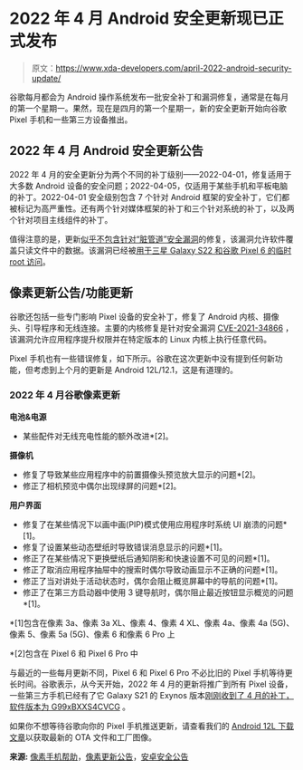 # 2022 年 4 月 Android 安全更新现已正式发布

> 原文：<https://www.xda-developers.com/april-2022-android-security-update/>

谷歌每月都会为 Android 操作系统发布一批安全补丁和漏洞修复，通常是在每月的第一个星期一。果然，现在是四月的第一个星期一，新的安全更新开始向谷歌 Pixel 手机和一些第三方设备推出。

## 2022 年 4 月 Android 安全更新公告

2022 年 4 月的安全更新分为两个不同的补丁级别——2022-04-01，修复适用于大多数 Android 设备的安全问题；2022-04-05，仅适用于某些手机和平板电脑的补丁。2022-04-01 安全级别包含 7 个针对 Android 框架的安全补丁，它们都被标记为高严重性。还有两个针对媒体框架的补丁和三个针对系统的补丁，以及两个针对项目主线组件的补丁。

值得注意的是，更新[似乎不包含针对](https://twitter.com/suka_hiroaki/status/1511029748322996226)[“脏管道”安全漏洞](https://www.xda-developers.com/dirty-pipe-linux-vulnerability-root-android/)的修复，该漏洞允许软件覆盖只读文件中的数据。该漏洞已经被[用于三星 Galaxy S22 和谷歌 Pixel 6 的临时 root 访问](https://www.xda-developers.com/dirty-pipe-root-demo-samsung-galaxy-s22-google-pixel-6-pro/)。

## 像素更新公告/功能更新

谷歌还包括一些专门影响 Pixel 设备的安全补丁，修复了 Android 内核、摄像头、引导程序和无线连接。主要的内核修复是针对安全漏洞 [CVE-2021-34866](https://cve.report/CVE-2021-34866) ，该漏洞允许应用程序提升权限并在特定版本的 Linux 内核上执行任意代码。

Pixel 手机也有一些错误修复，如下所示。谷歌在这次更新中没有提到任何新功能，但考虑到上个月的更新是 Android 12L/12.1，这是有道理的。

### 2022 年 4 月谷歌像素更新

**电池&电源**

*   某些配件对无线充电性能的额外改进*[2]。

**摄像机**

*   修复了导致某些应用程序中的前置摄像头预览放大显示的问题*[2]。
*   修正了相机预览中偶尔出现绿屏的问题*[2]。

**用户界面**

*   修复了在某些情况下以画中画(PIP)模式使用应用程序时系统 UI 崩溃的问题*[1]。
*   修复了设置某些动态壁纸时导致错误消息显示的问题*[1]。
*   修正了在某些情况下更换壁纸后通知阴影和快速设置不可见的问题*[1]。
*   修正了取消应用程序抽屉中的搜索时偶尔导致动画显示不正确的问题*[1]。
*   修正了当对讲处于活动状态时，偶尔会阻止概览屏幕中的导航的问题*[1]。
*   修正了在第三方启动器中使用 3 键导航时，偶尔阻止最近按钮显示概览的问题*[1]。

*[1]包含在像素 3a、像素 3a XL、像素 4、像素 4 XL、像素 4a、像素 4a (5G)、像素 5、像素 5a (5G)、像素 6 和像素 6 Pro 上

*[2]包含在 Pixel 6 和 Pixel 6 Pro 中

与最近的一些每月更新不同，Pixel 6 和 Pixel 6 Pro 不必比旧的 Pixel 手机等待更长时间。谷歌表示，从今天开始，2022 年 4 月的更新将推广到所有 Pixel 设备，一些第三方手机已经有了它 Galaxy S21 的 Exynos 版本[刚刚收到了 4 月的补丁，软件版本为 G99xBXXS4CVCG](https://forum.xda-developers.com/t/cvcg-april-galaxy-s21-ultra-5g-official-firmware-sm-g998b-4th-april.4218529/post-86687605) 。

如果你不想等待谷歌向你的 Pixel 手机推送更新，请查看我们的 [Android 12L 下载文章](https://www.xda-developers.com/how-to-download-android-12/#apr2022)以获取最新的 OTA 文件和工厂图像。

**来源:** [像素手机帮助](https://support.google.com/pixelphone/thread/158550017/google-pixel-update-april-2022?hl=en)，[像素更新公告](https://source.android.com/security/bulletin/pixel/2022-04-01)，[安卓安全公告](https://source.android.com/security/bulletin/2022-04-01)